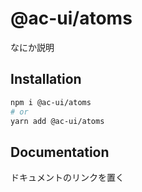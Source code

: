 # @ac-ui/atoms

なにか説明

## Installation

```bash
npm i @ac-ui/atoms
# or
yarn add @ac-ui/atoms
```

## Documentation

ドキュメントのリンクを置く
